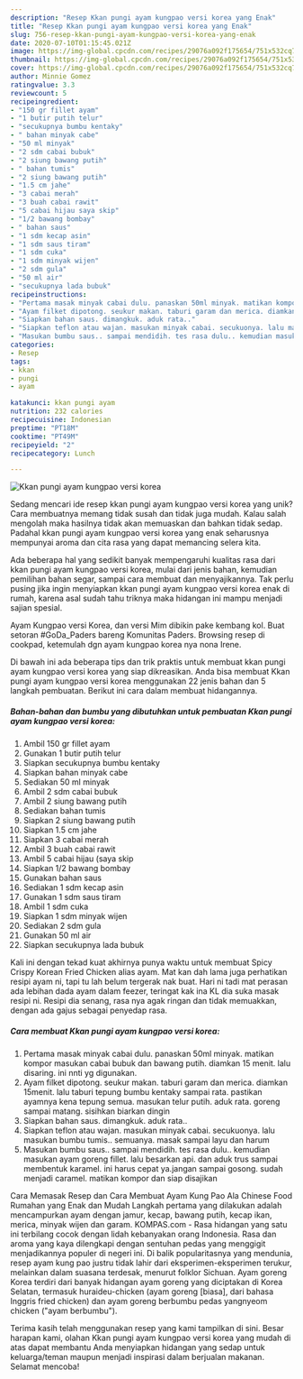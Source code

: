 ```yaml
---
description: "Resep Kkan pungi ayam kungpao versi korea yang Enak"
title: "Resep Kkan pungi ayam kungpao versi korea yang Enak"
slug: 756-resep-kkan-pungi-ayam-kungpao-versi-korea-yang-enak
date: 2020-07-10T01:15:45.021Z
image: https://img-global.cpcdn.com/recipes/29076a092f175654/751x532cq70/kkan-pungi-ayam-kungpao-versi-korea-foto-resep-utama.jpg
thumbnail: https://img-global.cpcdn.com/recipes/29076a092f175654/751x532cq70/kkan-pungi-ayam-kungpao-versi-korea-foto-resep-utama.jpg
cover: https://img-global.cpcdn.com/recipes/29076a092f175654/751x532cq70/kkan-pungi-ayam-kungpao-versi-korea-foto-resep-utama.jpg
author: Minnie Gomez
ratingvalue: 3.3
reviewcount: 5
recipeingredient:
- "150 gr fillet ayam"
- "1 butir putih telur"
- "secukupnya bumbu kentaky"
- " bahan minyak cabe"
- "50 ml minyak"
- "2 sdm cabai bubuk"
- "2 siung bawang putih"
- " bahan tumis"
- "2 siung bawang putih"
- "1.5 cm jahe"
- "3 cabai merah"
- "3 buah cabai rawit"
- "5 cabai hijau saya skip"
- "1/2 bawang bombay"
- " bahan saus"
- "1 sdm kecap asin"
- "1 sdm saus tiram"
- "1 sdm cuka"
- "1 sdm minyak wijen"
- "2 sdm gula"
- "50 ml air"
- "secukupnya lada bubuk"
recipeinstructions:
- "Pertama masak minyak cabai dulu. panaskan 50ml minyak. matikan kompor masukan cabai bubuk dan bawang putih. diamkan 15 menit. lalu disaring. ini nnti yg digunakan."
- "Ayam filket dipotong. seukur makan. taburi garam dan merica. diamkan 15menit. lalu taburi tepung bumbu kentaky sampai rata. pastikan ayamnya kena tepung semua. masukan telur putih. aduk rata. goreng sampai matang. sisihkan biarkan dingin"
- "Siapkan bahan saus. dimangkuk. aduk rata.."
- "Siapkan teflon atau wajan. masukan minyak cabai. secukuonya. lalu masukan bumbu tumis.. semuanya. masak sampai layu dan harum"
- "Masukan bumbu saus.. sampai mendidih. tes rasa dulu.. kemudian masukan ayam goreng fillet. lalu besarkan api. dan aduk trus sampai membentuk karamel. ini harus cepat ya.jangan sampai gosong. sudah menjadi caramel. matikan kompor dan siap disajikan"
categories:
- Resep
tags:
- kkan
- pungi
- ayam

katakunci: kkan pungi ayam 
nutrition: 232 calories
recipecuisine: Indonesian
preptime: "PT18M"
cooktime: "PT49M"
recipeyield: "2"
recipecategory: Lunch

---
```



![Kkan pungi ayam kungpao versi korea](https://img-global.cpcdn.com/recipes/29076a092f175654/751x532cq70/kkan-pungi-ayam-kungpao-versi-korea-foto-resep-utama.jpg)

Sedang mencari ide resep kkan pungi ayam kungpao versi korea yang unik? Cara membuatnya memang tidak susah dan tidak juga mudah. Kalau salah mengolah maka hasilnya tidak akan memuaskan dan bahkan tidak sedap. Padahal kkan pungi ayam kungpao versi korea yang enak seharusnya mempunyai aroma dan cita rasa yang dapat memancing selera kita.

Ada beberapa hal yang sedikit banyak mempengaruhi kualitas rasa dari kkan pungi ayam kungpao versi korea, mulai dari jenis bahan, kemudian pemilihan bahan segar, sampai cara membuat dan menyajikannya. Tak perlu pusing jika ingin menyiapkan kkan pungi ayam kungpao versi korea enak di rumah, karena asal sudah tahu triknya maka hidangan ini mampu menjadi sajian spesial.

Ayam Kungpao versi Korea, dan versi Mim dibikin pake kembang kol. Buat setoran #GoDa_Paders bareng Komunitas Paders. Browsing resep di cookpad, ketemulah dgn ayam kungpao korea nya nona Irene.


Di bawah ini ada beberapa tips dan trik praktis untuk membuat kkan pungi ayam kungpao versi korea yang siap dikreasikan. Anda bisa membuat Kkan pungi ayam kungpao versi korea menggunakan 22 jenis bahan dan 5 langkah pembuatan. Berikut ini cara dalam membuat hidangannya.

<!--inarticleads1-->

##### Bahan-bahan dan bumbu yang dibutuhkan untuk pembuatan Kkan pungi ayam kungpao versi korea:

1. Ambil 150 gr fillet ayam
1. Gunakan 1 butir putih telur
1. Siapkan secukupnya bumbu kentaky
1. Siapkan  bahan minyak cabe
1. Sediakan 50 ml minyak
1. Ambil 2 sdm cabai bubuk
1. Ambil 2 siung bawang putih
1. Sediakan  bahan tumis
1. Siapkan 2 siung bawang putih
1. Siapkan 1.5 cm jahe
1. Siapkan 3 cabai merah
1. Ambil 3 buah cabai rawit
1. Ambil 5 cabai hijau (saya skip
1. Siapkan 1/2 bawang bombay
1. Gunakan  bahan saus
1. Sediakan 1 sdm kecap asin
1. Gunakan 1 sdm saus tiram
1. Ambil 1 sdm cuka
1. Siapkan 1 sdm minyak wijen
1. Sediakan 2 sdm gula
1. Gunakan 50 ml air
1. Siapkan secukupnya lada bubuk


Kali ini dengan tekad kuat akhirnya punya waktu untuk membuat Spicy Crispy Korean Fried Chicken alias ayam. Mat kan dah lama juga perhatikan resipi ayam ni, tapi tu lah belum tergerak nak buat. Hari ni tadi mat perasan ada lebihan dada ayam dalam feezer, teringat kak ina KL dia suka masak resipi ni. Resipi dia senang, rasa nya agak ringan dan tidak memuakkan, dengan ada gajus sebagai penyedap rasa. 

<!--inarticleads2-->

##### Cara membuat Kkan pungi ayam kungpao versi korea:

1. Pertama masak minyak cabai dulu. panaskan 50ml minyak. matikan kompor masukan cabai bubuk dan bawang putih. diamkan 15 menit. lalu disaring. ini nnti yg digunakan.
1. Ayam filket dipotong. seukur makan. taburi garam dan merica. diamkan 15menit. lalu taburi tepung bumbu kentaky sampai rata. pastikan ayamnya kena tepung semua. masukan telur putih. aduk rata. goreng sampai matang. sisihkan biarkan dingin
1. Siapkan bahan saus. dimangkuk. aduk rata..
1. Siapkan teflon atau wajan. masukan minyak cabai. secukuonya. lalu masukan bumbu tumis.. semuanya. masak sampai layu dan harum
1. Masukan bumbu saus.. sampai mendidih. tes rasa dulu.. kemudian masukan ayam goreng fillet. lalu besarkan api. dan aduk trus sampai membentuk karamel. ini harus cepat ya.jangan sampai gosong. sudah menjadi caramel. matikan kompor dan siap disajikan


Cara Memasak Resep dan Cara Membuat Ayam Kung Pao Ala Chinese Food Rumahan yang Enak dan Mudah Langkah pertama yang dilakukan adalah mencampurkan ayam dengan jamur, kecap, bawang putih, kecap ikan, merica, minyak wijen dan garam. KOMPAS.com - Rasa hidangan yang satu ini terbilang cocok dengan lidah kebanyakan orang Indonesia. Rasa dan aroma yang kaya dilengkapi dengan sentuhan pedas yang menggigit menjadikannya populer di negeri ini. Di balik popularitasnya yang mendunia, resep ayam kung pao justru tidak lahir dari eksperimen-eksperimen terukur, melainkan dalam suasana terdesak, menurut folklor Sichuan. Ayam goreng Korea terdiri dari banyak hidangan ayam goreng yang diciptakan di Korea Selatan, termasuk huraideu-chicken (ayam goreng [biasa], dari bahasa Inggris fried chicken) dan ayam goreng berbumbu pedas yangnyeom chicken (&#34;ayam berbumbu&#34;). 

Terima kasih telah menggunakan resep yang kami tampilkan di sini. Besar harapan kami, olahan Kkan pungi ayam kungpao versi korea yang mudah di atas dapat membantu Anda menyiapkan hidangan yang sedap untuk keluarga/teman maupun menjadi inspirasi dalam berjualan makanan. Selamat mencoba!

